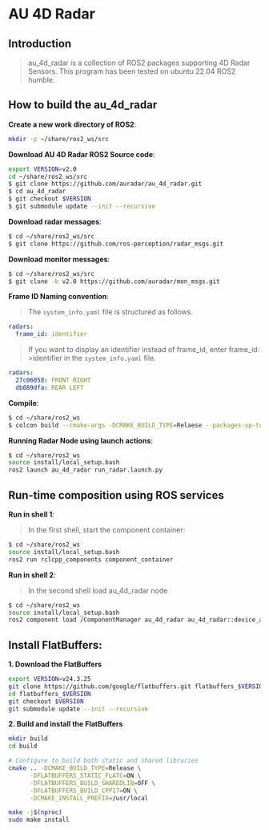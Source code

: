 AU 4D Radar
========

## Introduction
>au_4d_radar is a collection of ROS2 packages supporting 4D Radar Sensors.
>This program has been tested on ubuntu 22.04 ROS2 humble.

## How to build the au_4d_radar 

**Create a new work directory of ROS2**:
```bash
mkdir -p ~/share/ros2_ws/src
```

**Download AU 4D Radar ROS2 Source code**:
```bash
export VERSION=v2.0
cd ~/share/ros2_ws/src
$ git clone https://github.com/auradar/au_4d_radar.git
$ cd au_4d_radar
$ git checkout $VERSION
$ git submodule update --init --recursive
```

**Download radar messages**:
```bash
$ cd ~/share/ros2_ws/src
$ git clone https://github.com/ros-perception/radar_msgs.git
```

**Download monitor messages**:
```bash
$ cd ~/share/ros2_ws/src
$ git clone -b v2.0 https://github.com/auradar/mon_msgs.git
```

**Frame ID Naming convention**:
>The `system_info.yaml` file is structured as follows.
```yaml
radars:
  frame_id: identifier  
```
>If you want to display an identifier instead of frame_id, enter frame_id: >identifier in the `system_info.yaml` file.
```yaml
radars:
  27c06058: FRONT RIGHT
  db089dfa: REAR LEFT
```

**Compile**:
```bash
$ cd ~/share/ros2_ws
$ colcon build --cmake-args -DCMAKE_BUILD_TYPE=Relaese --packages-up-to au_4d_radar
```

**Running Radar Node using launch actions**:
```bash
$ cd ~/share/ros2_ws
source install/local_setup.bash
ros2 launch au_4d_radar run_radar.launch.py
```

## Run-time composition using ROS services

**Run in shell 1**:
>In the first shell, start the component container:
```bash
$ cd ~/share/ros2_ws
source install/local_setup.bash
ros2 run rclcpp_components component_container
```

**Run in shell 2**:
>In the second shell load au_4d_radar node
```bash
$ cd ~/share/ros2_ws
source install/local_setup.bash
ros2 component load /ComponentManager au_4d_radar au_4d_radar::device_au_radar_node
```

## Install FlatBuffers:
**1. Download the FlatBuffers**
  ```bash
  export VERSION=v24.3.25
  git clone https://github.com/google/flatbuffers.git flatbuffers_$VERSION
  cd flatbuffers_$VERSION
  git checkout $VERSION
  git submodule update --init --recursive
  ```
**2. Build and install the FlatBuffers**
  ```bash
  mkdir build
  cd build

  # Configure to build both static and shared libraries
  cmake .. -DCMAKE_BUILD_TYPE=Release \
        -DFLATBUFFERS_STATIC_FLATC=ON \
        -DFLATBUFFERS_BUILD_SHAREDLIB=OFF \
        -DFLATBUFFERS_BUILD_CPP17=ON \
        -DCMAKE_INSTALL_PREFIX=/usr/local

  make -j$(nproc)
  sudo make install
  ```